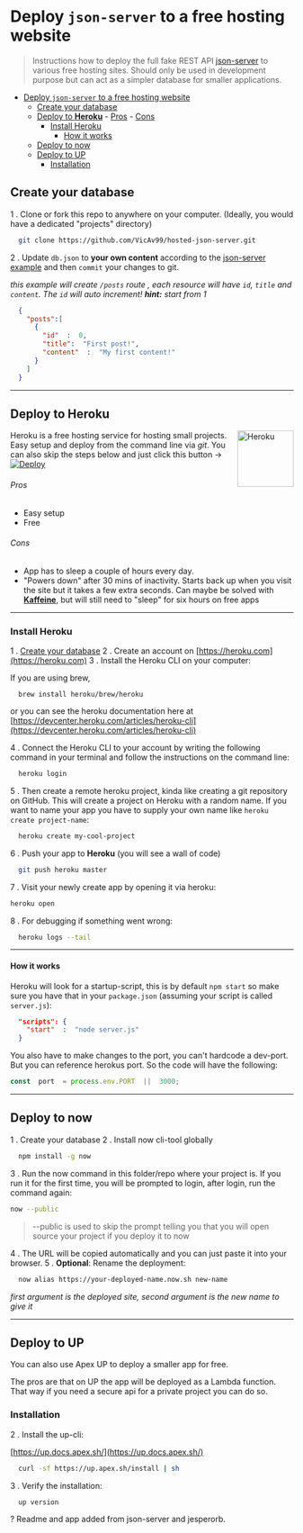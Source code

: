 # Deploy `json-server` to a free hosting website

> Instructions how to deploy the full fake REST API [json-server](https://github.com/typicode/json-server) to various free hosting sites. Should only be used in development purpose but can act as a simpler database for smaller applications.

- [Deploy `json-server` to a free hosting website](#deploy-json-server-to-a-free-hosting-website)
  - [Create your database](#create-your-database)
  - [Deploy to **Heroku**](#deploy-to-heroku)
          - [Pros](#pros)
          - [Cons](#cons)
    - [Install Heroku](#install-heroku)
      - [How it works](#how-it-works)
  - [Deploy to now](#deploy-to-now)
  - [Deploy to UP](#deploy-to-up)
    - [Installation](#installation)

## Create your database

1 . Clone or fork this repo to anywhere on your computer.
(Ideally, you would have a dedicated "projects" directory)

```bash
  git clone https://github.com/VicAv99/hosted-json-server.git
```

2 . Update `db.json` to **your own content** according to the [json-server example](https://github.com/typicode/json-server#example) and then `commit` your changes to git.

_this example will create `/posts` route , each resource will have `id`, `title` and `content`. The `id` will auto increment! **hint:** start from 1_

```json
  {
    "posts":[
      {
        "id"  :  0,
        "title":  "First post!",
        "content"  :  "My first content!"
      }
    ]
  }
```

---

## Deploy to **Heroku**

<img  align="right"  width="100px"  height="auto"  src="https://cdn.worldvectorlogo.com/logos/heroku.svg"  alt="Heroku">

Heroku is a free hosting service for hosting small projects. Easy setup and deploy from the command line via _git_. You can also skip the steps below and just click this button -> [![Deploy](https://www.herokucdn.com/deploy/button.svg)](https://heroku.com/deploy?template=https://github.com/VicAv99/hosted-json-server)

###### Pros

* Easy setup
* Free

###### Cons

* App has to sleep a couple of hours every day.
* "Powers down" after 30 mins of inactivity. Starts back up when you visit the site but it takes a few extra seconds. Can maybe be solved with [**Kaffeine**](http://kaffeine.herokuapp.com/), but will still need to "sleep" for six hours on free apps

---

### Install Heroku

1 . [Create your database](#create-your-database)
2 . Create an account on [https://heroku.com](https://heroku.com)
3 . Install the Heroku CLI on your computer:

If you are using brew,

```term
  brew install heroku/brew/heroku
```

or you can see the heroku documentation here at [https://devcenter.heroku.com/articles/heroku-cli](https://devcenter.heroku.com/articles/heroku-cli)

4 . Connect the Heroku CLI to your account by writing the following command in your terminal and follow the instructions on the command line:

```bash
  heroku login
```

5 . Then create a remote heroku project, kinda like creating a git repository on GitHub. This will create a project on Heroku with a random name. If you want to name your app you have to supply your own name like `heroku create project-name`:

```bash
  heroku create my-cool-project
```

6 . Push your app to __Heroku__ (you will see a wall of code)

```bash
  git push heroku master
```

7 . Visit your newly create app by opening it via heroku:

```bash
heroku open
```

8 . For debugging if something went wrong:

```bash
  heroku logs --tail
```

---

#### How it works

Heroku will look for a startup-script, this is by default `npm start` so make sure you have that in your `package.json` (assuming your script is called `server.js`):

```json
  "scripts": {
    "start"  :  "node server.js"
  }
```

You also have to make changes to the port, you can't hardcode a dev-port. But you can reference herokus port. So the code will have the following:

```js
const  port  = process.env.PORT  ||  3000;
```

---

## Deploy to now

1 . Create your database
2 . Install now cli-tool globally

```bash
  npm install -g now
```

3 . Run the now command in this folder/repo where your project is. If you run it for the first time, you will be prompted to login, after login, run the command again:

```bash
now --public
```

> --public is used to skip the prompt telling you that you will open source your project if you deploy it to now

4 . The URL will be copied automatically and you can just paste it into your browser.
5 . **Optional**: Rename the deployment:

```bash
  now alias https://your-deployed-name.now.sh new-name
```

_first argument is the deployed site, second argument is the new name to give it_

---

## Deploy to UP

You can also use Apex UP to deploy a smaller app for free.

The pros are that on UP the app will be deployed as a Lambda function. That way if you need a secure api for a private project you can do so.

### Installation

2 . Install the up-cli:

[https://up.docs.apex.sh/](https://up.docs.apex.sh/)

```bash
  curl -sf https://up.apex.sh/install | sh
```

3 . Verify the installation:

```bash
  up version
```

? Readme and app added from json-server and jesperorb.
